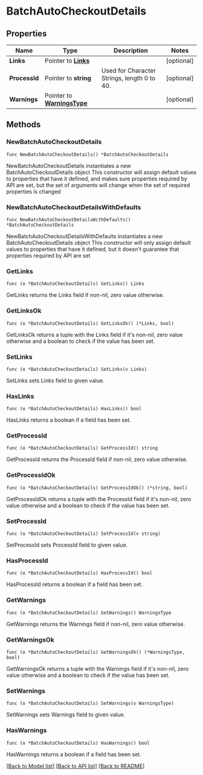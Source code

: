 # BatchAutoCheckoutDetails

## Properties

Name | Type | Description | Notes
------------ | ------------- | ------------- | -------------
**Links** | Pointer to [**Links**](Links.md) |  | [optional] 
**ProcessId** | Pointer to **string** | Used for Character Strings, length 0 to 40. | [optional] 
**Warnings** | Pointer to [**WarningsType**](WarningsType.md) |  | [optional] 

## Methods

### NewBatchAutoCheckoutDetails

`func NewBatchAutoCheckoutDetails() *BatchAutoCheckoutDetails`

NewBatchAutoCheckoutDetails instantiates a new BatchAutoCheckoutDetails object
This constructor will assign default values to properties that have it defined,
and makes sure properties required by API are set, but the set of arguments
will change when the set of required properties is changed

### NewBatchAutoCheckoutDetailsWithDefaults

`func NewBatchAutoCheckoutDetailsWithDefaults() *BatchAutoCheckoutDetails`

NewBatchAutoCheckoutDetailsWithDefaults instantiates a new BatchAutoCheckoutDetails object
This constructor will only assign default values to properties that have it defined,
but it doesn't guarantee that properties required by API are set

### GetLinks

`func (o *BatchAutoCheckoutDetails) GetLinks() Links`

GetLinks returns the Links field if non-nil, zero value otherwise.

### GetLinksOk

`func (o *BatchAutoCheckoutDetails) GetLinksOk() (*Links, bool)`

GetLinksOk returns a tuple with the Links field if it's non-nil, zero value otherwise
and a boolean to check if the value has been set.

### SetLinks

`func (o *BatchAutoCheckoutDetails) SetLinks(v Links)`

SetLinks sets Links field to given value.

### HasLinks

`func (o *BatchAutoCheckoutDetails) HasLinks() bool`

HasLinks returns a boolean if a field has been set.

### GetProcessId

`func (o *BatchAutoCheckoutDetails) GetProcessId() string`

GetProcessId returns the ProcessId field if non-nil, zero value otherwise.

### GetProcessIdOk

`func (o *BatchAutoCheckoutDetails) GetProcessIdOk() (*string, bool)`

GetProcessIdOk returns a tuple with the ProcessId field if it's non-nil, zero value otherwise
and a boolean to check if the value has been set.

### SetProcessId

`func (o *BatchAutoCheckoutDetails) SetProcessId(v string)`

SetProcessId sets ProcessId field to given value.

### HasProcessId

`func (o *BatchAutoCheckoutDetails) HasProcessId() bool`

HasProcessId returns a boolean if a field has been set.

### GetWarnings

`func (o *BatchAutoCheckoutDetails) GetWarnings() WarningsType`

GetWarnings returns the Warnings field if non-nil, zero value otherwise.

### GetWarningsOk

`func (o *BatchAutoCheckoutDetails) GetWarningsOk() (*WarningsType, bool)`

GetWarningsOk returns a tuple with the Warnings field if it's non-nil, zero value otherwise
and a boolean to check if the value has been set.

### SetWarnings

`func (o *BatchAutoCheckoutDetails) SetWarnings(v WarningsType)`

SetWarnings sets Warnings field to given value.

### HasWarnings

`func (o *BatchAutoCheckoutDetails) HasWarnings() bool`

HasWarnings returns a boolean if a field has been set.


[[Back to Model list]](../README.md#documentation-for-models) [[Back to API list]](../README.md#documentation-for-api-endpoints) [[Back to README]](../README.md)


